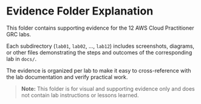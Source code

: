 # Evidence Folder Explanation

This folder contains supporting evidence for the 12 AWS Cloud Practitioner GRC labs.  

Each subdirectory (`lab01`, `lab02`, ..., `lab12`) includes screenshots, diagrams, or other files demonstrating the steps and outcomes of the corresponding lab in `docs/`.  

The evidence is organized per lab to make it easy to cross-reference with the lab documentation and verify practical work.  

> **Note:** This folder is for visual and supporting evidence only and does not contain lab instructions or lessons learned.


